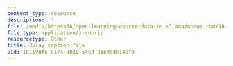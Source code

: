 ```yaml
---
content_type: resource
description: ''
file: /media/https%3A/open-learning-course-data-rc.s3.amazonaws.com/18-085-computational-science-and-engineering-i-fall-2008/181198fee174002054edb16dede149f0_11y8_XTbwGo.srt
file_type: application/x-subrip
resourcetype: Other
title: 3play caption file
uid: 181198fe-e174-0020-54ed-b16dede149f0
---
```


